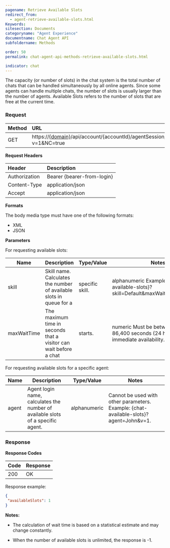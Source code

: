 ```yaml
---
pagename: Retrieve Available Slots
redirect_from:
  - agent-retrieve-available-slots.html
Keywords:
sitesection: Documents
categoryname: "Agent Experience"
documentname: Chat Agent API
subfoldername: Methods

order: 50
permalink: chat-agent-api-methods-retrieve-available-slots.html

indicator: chat
---
```


The capacity (or number of slots) in the chat system is the total number of chats that can be handled simultaneously by all online agents. Since some agents can handle multiple chats, the number of slots is usually larger than the number of agents. Available Slots refers to the number of slots that are free at the current time.

### Request

 |Method|  URL |
  |:---|  :--- |
 |GET| https://[{domain}](/agent-domain-domain-api.html)/api/account/{accountId}/agentSession/{agentSessionId}/chat/availableSlots?v=1&NC=true |

**Request Headers**

 |Header | Description|
 |:---|  :--- |
 |Authorization| Bearer {bearer-from-login} |
 |Content-Type|  application/json |
 |Accept|  application/json |

**Formats**

The body media type must have one of the following formats:

- XML
- JSON

**Parameters**

For requesting available slots:

 | Name        | Description                                                         | Type/Value      | Notes                                                                                      |
|-------------|---------------------------------------------------------------------|-----------------|--------------------------------------------------------------------------------------------|
| skill       | Skill name. Calculates the number of available slots in queue for a | specific skill. | alphanumeric Example: {chat-available-slots}?skill=Default&maxWaitTime=200&v=1.            |
| maxWaitTime | The maximum time in seconds that a visitor can wait before a chat   | starts.         | numeric Must be between 0 and 86,400 seconds (24 hours). Use 0 for immediate availability. |

For requesting available slots for a specific agent:

| Name  | Description | Type/Value|Notes|
|-------|-------------|--------------|-------|
| agent | Agent login name, calculates the number of available slots of a specific agent. | alphanumeric | Cannot be used with other parameters. Example: {chat-available-slots}?agent=John&v=1. |

### Response

**Response Codes**

 |Code  |Response|
 |:---|  :---|
 |200  |OK |

Response example:

```json
{
 "availableSlots": 1
}
```

**Notes:**

* The calculation of wait time is based on a statistical estimate and may change constantly.

* When the number of available slots is unlimited, the response is -1.
